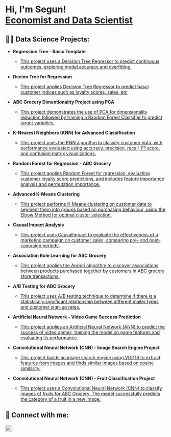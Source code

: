 <h1>Hi, I'm Segun! <br/><a href="https://github.com/bolarinwathompson">Economist and Data Scientist</a></h1>

<h2>👨‍💻 Data Science Projects:</h2>

- <b>Regression Tree - Basic Template</b>
  - [This project uses a Decision Tree Regressor to predict continuous outcomes, exploring model accuracy and overfitting.](https://github.com/bolarinwathompson/project11)
- <b>Decion Tree for Regression</b>
  - [This project applies Decision Tree Regressor to predict basci customer indices such as loyalty scores, sales, etc](https://github.com/bolarinwathompson/Decision-Tree-Regression)
- <b>ABC Grocery Dimentionality Project using PCA</b>
  - [This project demonstrates the use of PCA for dimensionality reduction followed by training a Random Forest Classifier to predict target variables.](https://github.com/bolarinwathompson/PCA-Dimensionality-Project)
- <b>K-Nearest Neighbors (KNN) for Advanced Classification</b>
  - [This project uses the KNN algorithm to classify customer data, with performance evaluated using accuracy, precision, recall, F1 score, and confusion matrix visualizations.](https://github.com/bolarinwathompson/KNN-Classification-Project)
- <b>Random Forest for Regression - ABC Grocery</b>
  - [This project applies Random Forest for regression, evaluating customer loyalty score predictions, and includes feature importance analysis and permutation importance.](https://github.com/bolarinwathompson/Random-Forest-Regression-Project)
- <b>Advanced K-Means Clustering</b>
  - [This project performs K-Means clustering on customer data to segment them into groups based on purchasing behaviour, using the Elbow Method for optimal cluster selection.](https://github.com/bolarinwathompson/K-Means-Clustering-Project)
- <b>Causal Impact Analysis</b>
  - [This project uses CausalImpact to evaluate the effectiveness of a marketing campaign on customer sales, comparing pre- and post-campaign periods.](https://github.com/bolarinwathompson/Causal-impact-analysis-project)
- <b>Association Rule Learning for ABC Grocery</b>
  - [This project applies the Apriori algorithm to discover associations between products purchased together by customers in ABC grocery store transactions.](https://github.com/bolarinwathompson/Association-Rule-Learning-Project- )
- <b>A/B Testing for ABC Grocery</b>
  - [This project uses A/B testing technique to determine if there is a statistically significant relationship between different mailer types and customer sign-up rates.](https://github.com/bolarinwathompson/A-B-Testing-Project-)

- <b>Artificial Neural Network - Video Game Success Prediction</b>
  - [This project applies an Artificial Neural Network (ANN) to predict the success of video games, training the model on game features and evaluating its performance.](https://github.com/bolarinwathompson/Artificial-Neural-Network-Project)

- <b>Convolutional Neural Network (CNN) - Image Search Engine Project</b>
  - [This project builds an image search engine using VGG16 to extract features from images and finds similar images based on cosine similarity.](https://github.com/bolarinwathompson/Convolutional-Neural-Network1)
   
- <b>Convolutional Neural Network (CNN) - Fruit Classification Project</b>
  - [This project uses a Convolutional Neural Network (CNN) to classify images of fruits for ABC Grocery. The model successfully predicts the category of a fruit in a new image.](https://github.com/bolarinwathompson/Convolutional-Neural-Network-) 

<h2> 🤳 Connect with me:</h2>

[<img align="left" alt="SegunBolarinwa | LinkedIn" width="22px" src="https://cdn.jsdelivr.net/npm/simple-icons@v3/icons/linkedin.svg" />][linkedin]

[linkedin]: https://www.linkedin.com/in/segun-bolarinwa/

<!--
**bolarinwathompson/bolarinwathompson** is a ✨ _special_ ✨ repository because its `README.md` (this file) appears on your GitHub profile.

Here are some ideas to get you started:

- 🔭 I’m currently working on ...
- 🌱 I’m currently learning ...
- 👯 I’m looking to collaborate on ...
- 🤔 I’m looking for help with ...
- 💬 Ask me about ...
- 📫 How to reach me: ...
- 😄 Pronouns: ...
- ⚡ Fun fact: ...
-->
